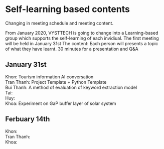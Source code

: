 # Self-learning based contents 

Changing in meeting schedule and meeting content. 
 
From January 2020, VYSTTECH is going to change into a Learning-based group which supports the self-learning of each invidiual.
The first meeting will be held in January 31st 
The content: 
Each person will presents a topic of what they have learnt. 
30 minutes for a presentation and Q&A

## January 31st
Khon: Tourism information AI conversation \
Tran Thanh: Project Template + Python Template \
Bui Thanh: A method of evaluation of keyword extraction model \
Tai: \
Huy: \
Khoa: Experiment on GaP buffer layer of solar system 

## Ferbuary 14th 
Khon:\
Tran Thanh:\
Khoa: 
